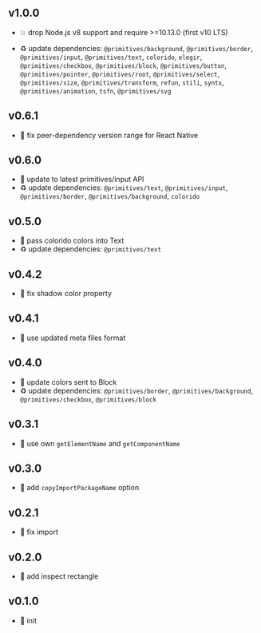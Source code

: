 ## v1.0.0

* 💥 drop Node.js v8 support and require >=10.13.0 (first v10 LTS)

* ♻️ update dependencies: `@primitives/background`, `@primitives/border`, `@primitives/input`, `@primitives/text`, `colorido`, `elegir`, `@primitives/checkbox`, `@primitives/block`, `@primitives/button`, `@primitives/pointer`, `@primitives/root`, `@primitives/select`, `@primitives/size`, `@primitives/transform`, `refun`, `stili`, `syntx`, `@primitives/animation`, `tsfn`, `@primitives/svg`

## v0.6.1

* 🐞 fix peer-dependency version range for React Native

## v0.6.0

* 🌱 update to latest primitives/input API
* ♻️ update dependencies: `@primitives/text`, `@primitives/input`, `@primitives/border`, `@primitives/background`, `colorido`

## v0.5.0

* 🌱 pass colorido colors into Text
* ♻️ update dependencies: `@primitives/text`

## v0.4.2

* 🐞 fix shadow color property

## v0.4.1

* 🐞 use updated meta files format

## v0.4.0

* 🌱 update colors sent to Block
* ♻️ update dependencies: `@primitives/border`, `@primitives/background`, `@primitives/checkbox`, `@primitives/block`

## v0.3.1

* 🐞 use own `getElementName` and `getComponentName`

## v0.3.0

* 🌱 add `copyImportPackageName` option

## v0.2.1

* 🐞 fix import

## v0.2.0

* 🌱 add inspect rectangle

## v0.1.0

* 🐣 init
